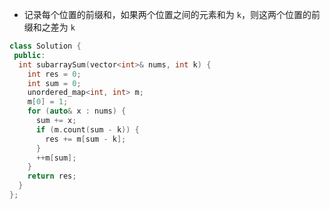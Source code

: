 * 记录每个位置的前缀和，如果两个位置之间的元素和为 `k`，则这两个位置的前缀和之差为 `k`

```cpp
class Solution {
 public:
  int subarraySum(vector<int>& nums, int k) {
    int res = 0;
    int sum = 0;
    unordered_map<int, int> m;
    m[0] = 1;
    for (auto& x : nums) {
      sum += x;
      if (m.count(sum - k)) {
        res += m[sum - k];
      }
      ++m[sum];
    }
    return res;
  }
};
```

